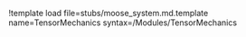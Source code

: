 !template load file=stubs/moose_system.md.template name=TensorMechanics syntax=/Modules/TensorMechanics